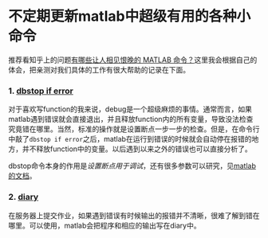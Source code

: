 # 不定期更新matlab中超级有用的各种小命令

推荐看知乎上的问题[有哪些让人相见恨晚的 MATLAB 命令？](https://www.zhihu.com/question/24499729)这里我会根据自己的体会，把亲测对我们具体的工作有很大帮助的记录在下面。

### 1. [dbstop if error](https://ww2.mathworks.cn/help/matlab/ref/dbstop.html)
对于喜欢写function的我来说，debug是一个超级麻烦的事情。通常而言，如果matlab遇到错误就会直接退出，并且释放function内的所有变量，导致没法检查究竟错在哪里。当然，标准的操作就是设置断点一步一步的检查。但是，在命令行中敲了`dbstop if error`之后，matlab在运行到错误的时候就会自动停在报错的地方，并不释放function中的变量。以后遇到以来之外的错误也可以直接分析了。

dbstop命令本身的作用是*设置断点用于调试*，还有很多参数可以研究，见[matlab的文档](https://ww2.mathworks.cn/help/matlab/ref/dbstop.html)。

### 2. [diary](https://ww2.mathworks.cn/help/matlab/ref/diary.html)
在服务器上提交作业，如果遇到错误有时候输出的报错并不清晰，很难了解到错在哪里。可以使用，matlab会把程序和相应的输出写在diary中。


